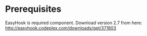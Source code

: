 Prerequisites
=============
EasyHook is required component. Download version 2.7 from here:
http://easyhook.codeplex.com/downloads/get/371803